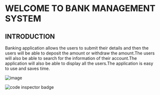 # WELCOME TO BANK MANAGEMENT SYSTEM
## INTRODUCTION
Banking application allows the users to submit their details and then the users will be able to deposit the amount or withdraw the amount.The users will also be able to search for the information of their account.The application will also be able to display all the users.The application is easy to use and saves time.


![image](https://user-images.githubusercontent.com/89722310/132219352-3ca5db26-d17d-4cb1-8d42-9438b3ed0e3e.png)

 <img src="https://www.code-inspector.com/project/27662/score/svg" alt="code inspector badge" />


